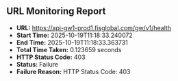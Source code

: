 ## URL Monitoring Report

- **URL:** https://api-gw1-prod1.fisglobal.com/gw/v1/health
- **Start Time:** 2025-10-19T11:18:33.240072
- **End Time:** 2025-10-19T11:18:33.363731
- **Total Time Taken:** 0.123659 seconds
- **HTTP Status Code:** 403
- **Status:** Failure
- **Failure Reason:** HTTP Status Code: 403
